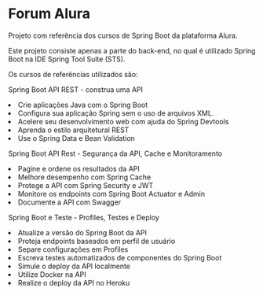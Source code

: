 # Forum Alura 

Projeto com referência dos cursos de Spring Boot da plataforma Alura.

Este projeto consiste apenas a parte do back-end, no qual é utilizado Spring Boot na IDE Spring Tool Suite (STS).

Os cursos de referências utilizados são: 

Spring Boot API REST - construa uma API 
  <li>Crie aplicações Java com o Spring Boot</li>
  <li>Configura sua aplicação Spring sem o uso de arquivos XML.</li>
  <li>Acelere seu desenvolvimento web com ajuda do Spring Devtools</li>
  <li>Aprenda o estilo arquitetural REST</li>
  <li>Use o Spring Data e Bean Validation</li>
  
Spring Boot API Rest - Segurança da API, Cache e Monitoramento
  <li>Pagine e ordene os resultados da API</li>
  <li>Melhore desempenho com Spring Cache</li>
  <li>Protege a API com Spring Security e JWT</li>
  <li>Monitore os endpoints com Spring Boot Actuator e Admin</li>
  <li>Documente a API com Swagger</li>
  
Spring Boot e Teste - Profiles, Testes e Deploy
  <li>Atualize a versão do Spring Boot da API</li>
  <li>Proteja endpoints baseados em perfil de usuário</li>
  <li>Separe configurações em Profiles</li>
  <li>Escreva testes automatizados de componentes do Spring Boot</li>
  <li>Simule o deploy da API localmente</li>
  <li>Utilize Docker na API</li>
  <li>Realize o deploy da API no Heroku</li>
